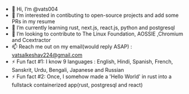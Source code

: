- 👋 Hi, I’m @vats004
- 👀 I’m interested in contibuting to open-source projects and add some PRs in my resume
- 🌱 I’m currently learning rust, next.js, react.js, python and postgresql
- 💞️ I’m looking to contribute to The Linux Foundation, AOSSIE ,Chromium and Ccextractor
- 📫 Reach me out on my email(would reply ASAP) : vatsalkeshav224@gmail.com
- ⚡ Fun fact #1: I know 9 languages : English, Hindi, Spanish, French, Sanskrit, Urdu, Bengali, Japanese and Russian
- ⚡ Fun fact #2: Once, I somehow made a 'Hello World' in rust into a fullstack containerized app(rust, postgresql and react)


<!---
vats004/vats004 is a ✨ special ✨ repository because its `README.md` (this file) appears on your GitHub profile.
You can click the Preview link to take a look at your changes.
--->
